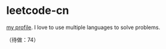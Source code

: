# leetcode-cn

[my profile](https://leetcode.cn/u/lxl66566/). I love to use multiple languages to solve problems.

（待做：74）
